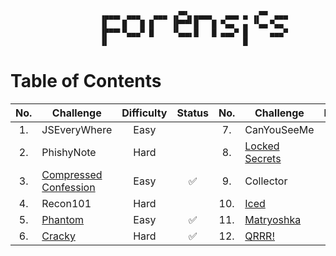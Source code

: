```
                    ▗▄▄▄▖ ▄▄▄   ▄▄▄ ▗▞▀▚▖▄▄▄▄   ▄▄▄ ▄ ▗▞▀▘ ▄▄▄ 
                    ▐▌   █   █ █    ▐▛▀▀▘█   █ ▀▄▄  ▄ ▝▚▄▖▀▄▄  
                    ▐▛▀▀▘▀▄▄▄▀ █    ▝▚▄▄▖█   █ ▄▄▄▀ █     ▄▄▄▀ 
                    ▐▌                              █          
```

# Table of Contents

|No.|Challenge|Difficulty|Status|No.|Challenge|Difficulty|Status|
|:--:|----|:--:|:--:|:--:|----|:--:|:--:|
|1.|JSEveryWhere|Easy||7.|CanYouSeeMe|Hard||
|2.|PhishyNote|Hard||8.|[Locked Secrets](Locked%20Secrets/)|Medium|✅|
|3.|[Compressed Confession](Compressed%20Confession/)|Easy|✅|9.|Collector|Medium||
|4.|Recon101|Hard||10.|[Iced](Iced/)|Hard|✅|
|5.|[Phantom](Phantom/)|Easy|✅|11.|[Matryoshka](Matryoshka/)|Medium|✅|
|6.|[Cracky](Cracky/)|Hard|✅|12.|[QRRR!](QRRR!/)|Easy|✅|